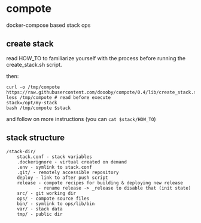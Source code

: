 # compote
docker-compose based stack ops

## create stack
read HOW_TO to familiarize yourself with the process before running the create_stack.sh script.

then:
```shell script
curl -o /tmp/compote https://raw.githubusercontent.com/doooby/compote/0.4/lib/create_stack.sh
less /tmp/compote # read before execute
stack=/opt/my-stack
bash /tmp/compote $stack
```

and follow on more instructions
(you can `cat $stack/HOW_TO`)

## stack structure
```
/stack-dir/
    stack.conf - stack variables
    .dockerignore - virtual created on demand
    .env - symlink to stack.conf
    .git/ - remotely accessible repository
    deploy - link to after push script
    release - compote recipes for building & deploying new release
            - rename release -> _release to disable that (init state)
    src/ - git working dir
    ops/ - compote source files
    bin/ - symlink to ops/lib/bin
    var/ - stack data
    tmp/ - public dir
```
